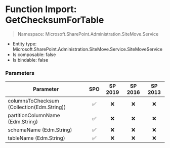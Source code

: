 # Function Import: GetChecksumForTable

> Namespace: Microsoft.SharePoint.Administration.SiteMove.Service

- Entity type: Microsoft.SharePoint.Administration.SiteMove.Service.SiteMoveService
- Is composable: false
- Is bindable: false

### Parameters

Parameter | SPO | SP 2019 | SP 2016 | SP 2013
----------|:---:|:-------:|:-------:|:-------:
columnsToChecksum (Collection(Edm.String)) | ✅ | ❌ | ❌ | ❌
partitionColumnName (Edm.String) | ✅ | ❌ | ❌ | ❌
schemaName (Edm.String) | ✅ | ❌ | ❌ | ❌
tableName (Edm.String) | ✅ | ❌ | ❌ | ❌